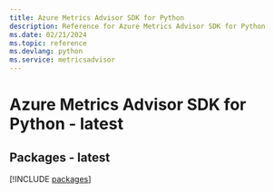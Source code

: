 ```yaml
---
title: Azure Metrics Advisor SDK for Python
description: Reference for Azure Metrics Advisor SDK for Python
ms.date: 02/21/2024
ms.topic: reference
ms.devlang: python
ms.service: metricsadvisor
---
```

# Azure Metrics Advisor SDK for Python - latest
## Packages - latest
[!INCLUDE [packages](metrics-advisor-index.md)]